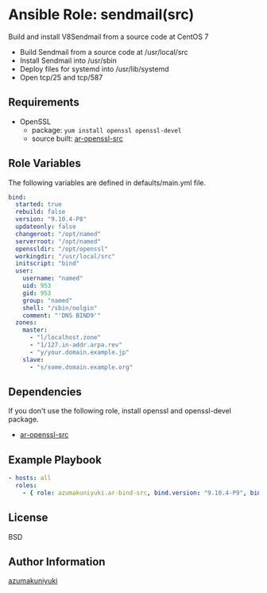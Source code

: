 Ansible Role: sendmail(src)
================================================================================
Build and install V8Sendmail from a source code at CentOS 7

- Build Sendmail from a source code at /usr/local/src
- Install Sendmail into /usr/sbin
- Deploy files for systemd into /usr/lib/systemd
- Open tcp/25 and tcp/587

Requirements
--------------------------------------------------------------------------------
- OpenSSL
  - package: `yum install openssl openssl-devel`
  - source built: [ar-openssl-src](https://github.com/azumakuniyuki/ar-openssl-src)

Role Variables
--------------------------------------------------------------------------------
The following variables are defined in defaults/main.yml file.

```yaml
bind:
  started: true
  rebuild: false
  version: "9.10.4-P8"
  updateonly: false
  changeroot: "/opt/named"
  serverroot: "/opt/named"
  openssldir: "/opt/openssl"
  workingdir: "/usr/local/src"
  initscript: "bind"
  user:
    username: "named"
    uid: 953
    gid: 953
    group: "named"
    shell: "/sbin/nolgin"
    comment: "'DNS BIND9'"
  zones:
    master:
      - "l/localhost.zone"
      - "1/127.in-addr.arpa.rev"
      - "y/your.domain.example.jp"
    slave:
      - "s/some.domain.example.org"

```

Dependencies
--------------------------------------------------------------------------------
If you don't use the following role, install openssl and openssl-devel package.
- [ar-openssl-src](https://github.com/azumakuniyuki/ar-openssl-src)

Example Playbook
--------------------------------------------------------------------------------
```yaml
- hosts: all
  roles:
    - { role: azumakuniyuki.ar-bind-src, bind.version: "9.10.4-P9", bind.rebuild: true }
```

License
--------------------------------------------------------------------------------
BSD

Author Information
--------------------------------------------------------------------------------
[azumakuniyuki](http://nyaan.jp/)

